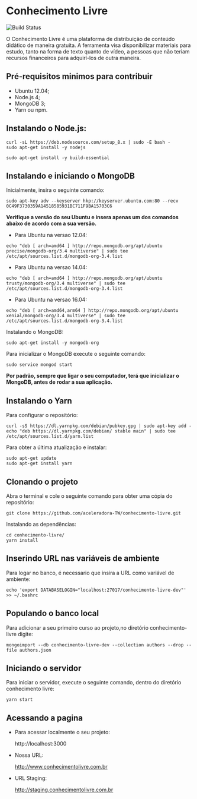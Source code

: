 # Conhecimento Livre

![Build Status](https://travis-ci.org/aceleradora-TW/conhecimento-livre.svg?branch=master)

O Conhecimento Livre é uma plataforma de distribuição de conteúdo didático de maneira
gratuita. A ferramenta visa disponibilizar materiais para estudo, tanto na forma de texto quanto de vídeo, a pessoas que não teriam recursos financeiros para adquirí-los de outra maneira.

## Pré-requisitos minimos para contribuir
* Ubuntu 12.04;
* Node.js 4;
* MongoDB 3;
* Yarn ou npm.

## Instalando o Node.js:
```
curl -sL https://deb.nodesource.com/setup_8.x | sudo -E bash -
sudo apt-get install -y nodejs
```
```
sudo apt-get install -y build-essential
```
## Instalando e iniciando o MongoDB

Inicialmente, insira o seguinte comando:
```
sudo apt-key adv --keyserver hkp://keyserver.ubuntu.com:80 --recv 0C49F3730359A14518585931BC711F9BA15703C6
```

**Verifique a versão do seu Ubuntu e insera apenas um dos comandos abaixo de acordo com a sua versão.**

* Para Ubuntu na versao 12.04:
```
echo "deb [ arch=amd64 ] http://repo.mongodb.org/apt/ubuntu precise/mongodb-org/3.4 multiverse" | sudo tee /etc/apt/sources.list.d/mongodb-org-3.4.list
```
* Para Ubuntu na versao 14.04:
```
echo "deb [ arch=amd64 ] http://repo.mongodb.org/apt/ubuntu trusty/mongodb-org/3.4 multiverse" | sudo tee /etc/apt/sources.list.d/mongodb-org-3.4.list
```
* Para Ubuntu na versao 16.04:
```
echo "deb [ arch=amd64,arm64 ] http://repo.mongodb.org/apt/ubuntu xenial/mongodb-org/3.4 multiverse" | sudo tee /etc/apt/sources.list.d/mongodb-org-3.4.list
```
Instalando o MongoDB:
```
sudo apt-get install -y mongodb-org
```
Para inicializar o MongoDB execute o seguinte comando:
```
sudo service mongod start
```
**Por padrão, sempre que ligar o seu computador, terá que inicializar o MongoDB, antes de rodar a sua aplicação.**

## Instalando o Yarn
Para configurar o repositório:  
```
curl -sS https://dl.yarnpkg.com/debian/pubkey.gpg | sudo apt-key add -
echo "deb https://dl.yarnpkg.com/debian/ stable main" | sudo tee /etc/apt/sources.list.d/yarn.list
```  
Para obter a última atualização e instalar:  
```
sudo apt-get update
sudo apt-get install yarn
```
## Clonando o projeto
Abra o terminal e cole o seguinte comando para obter uma cópia do repositório:
```
git clone https://github.com/aceleradora-TW/conhecimento-livre.git
```
Instalando as dependências:
```
cd conhecimento-livre/
yarn install
```

## Inserindo URL nas variáveis de ambiente

Para logar no banco, é necessario que insira a URL como variável de ambiente:
```
echo 'export DATABASELOGIN="localhost:27017/conhecimento-livre-dev"' >> ~/.bashrc
```

## Populando o banco local
Para adicionar a seu primeiro curso ao projeto,no diretório conhecimento-livre digite:
```
mongoimport --db conhecimento-livre-dev --collection authors --drop --file authors.json
```

## Iniciando o servidor
Para iniciar o servidor, execute o seguinte comando, dentro do diretório conhecimento livre:
```
yarn start
```


## Acessando a pagina

* Para acessar localmente o seu projeto:

  http://localhost:3000


* Nossa URL:

  http://www.conhecimentolivre.com.br

* URL Staging:

  http://staging.conhecimentolivre.com.br
